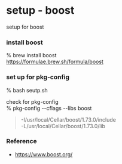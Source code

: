 setup - boost
===============

setup for boost <br/>


###  install boost
% brew install boost <br/>
https://formulae.brew.sh/formula/boost <br/>

###  set up for pkg-config
% bash seutp.sh <br/>

check for pkg-config <br/>
% pkg-config --cflags --libs boost <br/>
> -I/usr/local/Cellar/boost/1.73.0/include <br/>
> -L/usr/local/Cellar/boost/1.73.0/lib <br/>


### Reference <br/>
- https://www.boost.org/

